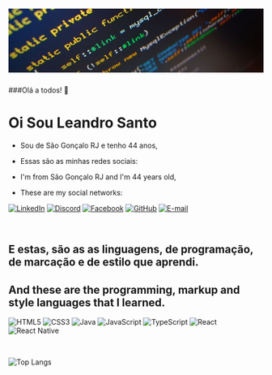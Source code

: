 <h1 align="center">
  <img width="auto" src="https://github.com/LeandroSanto/LeandroSanto/blob/master/code.jpg">
</h1>

###Olá a todos! :wave:
# Oi Sou Leandro Santo

- Sou de São Gonçalo RJ e tenho 44 anos,
- Essas são as minhas redes sociais:

- I'm from São Gonçalo RJ and I'm 44 years old,
- These are my social networks:

[![LinkedIn](https://img.shields.io/badge/LinkedIn-0077B5?style=for-the-badge&logo=linkedin&logoColor=white)](https://www.linkedin.com/in/leandro-vieira-trindade-do-esp%C3%ADrito-santo-a798523a/?utm_source=share&utm_campaign=share_via&utm_content=profile&utm_medium=android_app)
[![Discord](https://img.shields.io/badge/Discord-7289DA?style=for-the-badge&logo=discord&logoColor=white)](https://https://discord.com/channels/leandrosanto/)
[![Facebook](https://img.shields.io/badge/Facebook-1877F2?style=for-the-badge&logo=facebook&logoColor=white)](https://www.facebook.com/SEUUSERNAME/) 
[![GitHub](https://img.shields.io/badge/GitHub-100000?style=for-the-badge&logo=github&logoColor=white)](https://github.com/LeandroSanto) 
[![E-mail](https://img.shields.io/badge/-Email-000?style=for-the-badge&logo=microsoft-outlook&logoColor=007BFF)](mailto:leandro.santo@outlook.com) 

<br>

## E estas, são as as linguagens, de programação, de marcação e de estilo que aprendi.
## And these are the programming, markup and style languages that I learned.

![HTML5](https://img.shields.io/badge/HTML5-E34F26?style=for-the-badge&logo=html5&logoColor=white)
![CSS3](https://img.shields.io/badge/CSS3-1572B6?style=for-the-badge&logo=css3&logoColor=white)
![Java](https://img.shields.io/badge/java-%23ED8B00.svg?style=for-the-badge&logo=openjdk&logoColor=white)
![JavaScript](https://img.shields.io/badge/JavaScript-F7DF1E?style=for-the-badge&logo=javascript&logoColor=black)
![TypeScript](https://img.shields.io/badge/TypeScript-007ACC?style=for-the-badge&logo=typescript&logoColor=white)
![React](https://img.shields.io/badge/React-20232A?style=for-the-badge&logo=react&logoColor=61DAFB)
![React Native](https://img.shields.io/badge/React_Native-20232A?style=for-the-badge&logo=react&logoColor=61DAFB)

<br>

![Top Langs](https://github-readme-stats-git-masterrstaa-rickstaa.vercel.app/api/top-langs/?username=leandrosanto&layout=compact&bg_color=000&border_color=30A3DC&title_color=E94D5F&text_color=FFF)



